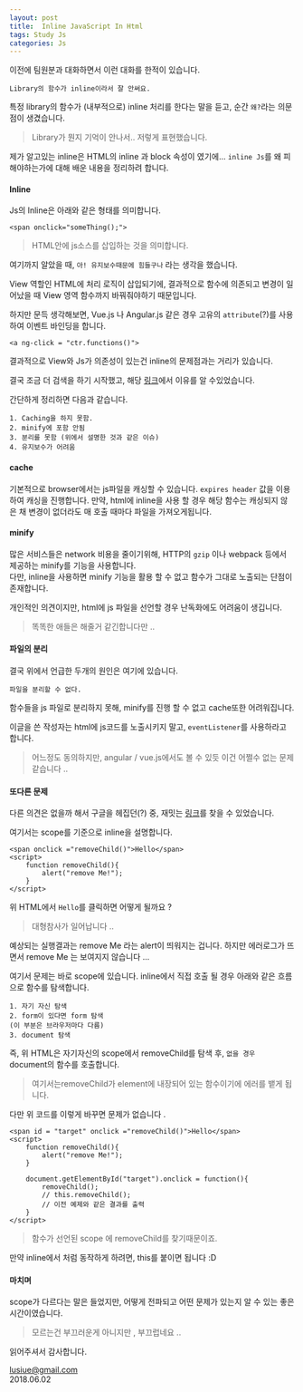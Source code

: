 ```yaml
---
layout: post
title:  Inline JavaScript In Html
tags: Study Js
categories: Js  
---   
```


이전에 팀원분과 대화하면서 이런 대화를 한적이 있습니다.

    Library의 함수가 inline이라서 잘 안써요.

특정 library의 함수가 (내부적으로) inline 처리를 한다는 말을 듣고,
순간 `왜?`라는 의문점이 생겼습니다. 

> Library가 뭔지 기억이 안나서.. 저렇게 표현했습니다. 

제가 알고있는 inline은 HTML의 inline 과 block 속성이 였기에... 
`inline Js`를 왜 피해야하는가에 대해 배운 내용을 정리하려 합니다. 

#### Inline   

Js의 Inline은 아래와 같은 형태를 의미합니다.

    <span onclick="someThing();">

> HTML안에 js소스를 삽입하는 것을 의미합니다. 

여기까지 알았을 때, `아! 유지보수때문에 힘들구나` 라는 생각을 했습니다. 

View 역할인 HTML에 처리 로직이 삽입되기에, 결과적으로 함수에 의존되고 변경이 일어났을 때 View 영역 함수까지 바꿔줘야하기 때문입니다.

하지만 문득 생각해보면, Vue.js 나 Angular.js 같은 경우 고유의 `attribute`(?)를 사용하여 이벤트 바인딩을 합니다.

    <a ng-click = "ctr.functions()">

결과적으로 View와 Js가 의존성이 있는건 inline의 문제점과는 거리가 있습니다. 

결국 조금 더 검색을 하기 시작했고, 해당 [링크](https://dev.to/chiefoleka/how-to-use-inline-javascript-with-html-you-definitely-like-really-bad-code-1a1o)에서 이유를 알 수있었습니다.

간단하게 정리하면 다음과 같습니다.

    1. Caching을 하지 못함.
    2. minify에 포함 안됨
    3. 분리를 못함 (위에서 설명한 것과 같은 이슈)
    4. 유지보수가 어려움    

#### cache  

기본적으로 browser에서는 js파일을 캐싱할 수 있습니다. `expires header` 값을 이용하여 캐싱을 진행합니다. 만약, html에 inline을 사용 할 경우 해당 함수는 캐싱되지 않은 채 변경이 없더라도 매 호출 때마다 파일을 가져오게됩니다.

#### minify  

많은 서비스들은 network 비용을 줄이기위해, HTTP의 `gzip` 이나 webpack 등에서 제공하는 minify를 기능을 사용합니다.  
다만, inline을 사용하면 minify 기능을 활용 할 수 없고 함수가 그대로 노출되는 단점이 존재합니다. 

개인적인 의견이지만, html에 js 파일을 선언할 경우 난독화에도 어려움이 생깁니다. 

> 똑똑한 애들은 해줄거 같긴합니다만 .. 

#### 파일의 분리 

결국 위에서 언급한 두개의 원인은 여기에 있습니다. 

    파일을 분리할 수 없다.

함수들을 js 파일로 분리하지 못해, minify를 진행 할 수 없고 cache또한 어려워집니다. 

이글을 쓴 작성자는 html에 js코드를 노출시키지 말고, `eventListener`를 사용하라고 합니다.

> 어느정도 동의하지만, angular / vue.js에서도 볼 수 있듯 이건 어쩔수 없는 문제같습니다 .. 

#### 또다른 문제 

다른 의견은 없을까 해서 구글을 헤집던(?) 중, 재밋는 [링크](http://jindo.dev.naver.com/blog/2014/02/556#comment-72)를 찾을 수 있었습니다. 


여기서는 scope를 기준으로 inline을 설명합니다.  

    <span onclick ="removeChild()">Hello</span>
    <script>
        function removeChild(){
            alert("remove Me!");
        }
    </script>


위 HTML에서 `Hello`를 클릭하면 어떻게 될까요 ? 

> 대형참사가 일어납니다 ..

예상되는 실행결과는 remove Me 라는 alert이 띄워지는 겁니다.
하지만 에러로그가 뜨면서 remove Me 는 보여지지 않습니다 ... 

여기서 문제는 바로 scope에 있습니다. inline에서 직접 호출 될 경우 아래와 같은 흐름으로 함수를 탐색합니다.   

    1. 자기 자신 탐색 
    2. form이 있다면 form 탐색  
    (이 부분은 브라우저마다 다름)
    3. document 탐색   

즉, 위 HTML은 자기자신의 scope에서 removeChild를 탐색 후, `없을 경우` document의 함수를 호출합니다. 

> 여기서는removeChild가 element에 내장되어 있는 함수이기에 에러를 뱉게 됩니다.   

다만 위 코드를 이렇게 바꾸면 문제가 없습니다 .


    <span id = "target" onclick ="removeChild()">Hello</span>
    <script>
        function removeChild(){
            alert("remove Me!");
        }

        document.getElementById("target").onclick = function(){
            removeChild();
            // this.removeChild();  
            // 이전 예제와 같은 결과를 출력
        }
    </script>

> 함수가 선언된 scope 에 removeChild를 찾기때문이죠.

만약 inline에서 처럼 동작하게 하려면, this를 붙이면 됩니다 :D 

#### 마치며   

scope가 다르다는 말은 들었지만, 어떻게 전파되고 어떤 문제가 있는지 알 수 있는 좋은 시간이였습니다.

> 모르는건 부끄러운게 아니지만 , 부끄럽네요 .. 

읽어주셔서 감사합니다.  

lusiue@gmail.com   
2018.06.02    